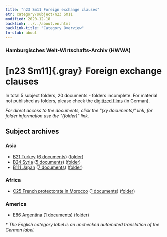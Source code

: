 ```yaml
---
title: "n23 Sm11 Foreign exchange clauses"
etr: category/subject/n23 Sm11
modified: 2020-12-18
backlink: ../../about.en.html
backlink-title: "Category Overview"
fn-stub: about
---
```


### Hamburgisches Welt-Wirtschafts-Archiv (HWWA)
# [n23 Sm11]{.gray}&#8201; Foreign exchange clauses&#160; 





In total 5 subject folders, 20 documents - folders incomplete.
For material not published as folders, please check the [digitized films](/film/h1_sh) (in German).

_For direct access to the documents, click the "(xy documents)" link, for folder information use the "(folder)" link._

## Subject archives



### Asia

- [B21 Turkey](../../../geo/about.en.html#B21) (<a href="https://dfg-viewer.de/show/?tx_dlf[id]=https://pm20.zbw.eu/mets/sh/1411xx/141111/2093xx/209309/public.mets.en.xml" target="_blank">6 documents</a>) ([folder](http://purl.org/pressemappe20/folder/sh/141111,209309))
- [B24 Syria](../../../geo/about.en.html#B24) (<a href="https://dfg-viewer.de/show/?tx_dlf[id]=https://pm20.zbw.eu/mets/sh/1411xx/141114/2093xx/209309/public.mets.en.xml" target="_blank">5 documents</a>) ([folder](http://purl.org/pressemappe20/folder/sh/141114,209309))
- [B111 Japan](../../../geo/about.en.html#B111) (<a href="https://dfg-viewer.de/show/?tx_dlf[id]=https://pm20.zbw.eu/mets/sh/1412xx/141272/2093xx/209309/public.mets.en.xml" target="_blank">7 documents</a>) ([folder](http://purl.org/pressemappe20/folder/sh/141272,209309))

### Africa

- [C25 French protectorate in Morocco](../../../geo/about.en.html#C25) (<a href="https://dfg-viewer.de/show/?tx_dlf[id]=https://pm20.zbw.eu/mets/sh/1413xx/141358/2093xx/209309/public.mets.en.xml" target="_blank">1 documents</a>) ([folder](http://purl.org/pressemappe20/folder/sh/141358,209309))

### America

- [E86 Argentina](../../../geo/about.en.html#E86) (<a href="https://dfg-viewer.de/show/?tx_dlf[id]=https://pm20.zbw.eu/mets/sh/1416xx/141692/2093xx/209309/public.mets.en.xml" target="_blank">1 documents</a>) ([folder](http://purl.org/pressemappe20/folder/sh/141692,209309))


_* The English category label is an unchecked automated translation of the German label._

